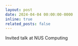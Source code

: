 ```yaml
---
layout: post
date: 2024-04-04 00:00:00-0000
inline: true
related_posts: false
---
```


Invited talk at NUS Computing
